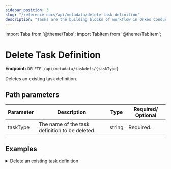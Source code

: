 ```yaml
---
sidebar_position: 3
slug: "/reference-docs/api/metadata/delete-task-definition"
description: "Tasks are the building blocks of workflow in Orkes Conductor. This API is used to delete task definitions in Orkes Conductor."
---
```


import Tabs from '@theme/Tabs';
import TabItem from '@theme/TabItem';

# Delete Task Definition

**Endpoint:** `DELETE /api/metadata/taskdefs/{taskType}`

Deletes an existing task definition.

## Path parameters

| Parameter  | Description | Type | Required/ Optional |
| ---------- | ----------- | ---- | ----------------- |
| taskType | The name of the task definition to be deleted. | string | Required. | 

## Examples

<details><summary>Delete an existing task definition</summary>

**Request**

```bash
curl -X 'DELETE' \
  'https://<YOUR_CLUSTER>/api/metadata/taskdefs/sample-api-test' \
  -H 'accept: */*' \
  -H 'X-Authorization: <TOKEN>'
```
**Response**

Returns 200 OK, indicating that the task definition has been deleted successfully.
</details>